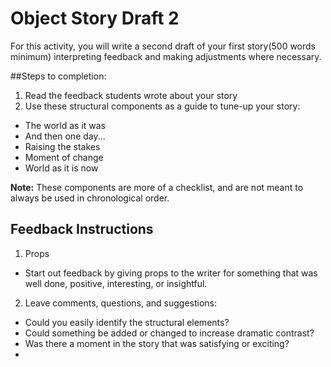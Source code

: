 # Object Story Draft 2

For this activity, you will write a second draft of your first story(500 words minimum) interpreting feedback and making adjustments where necessary.

##Steps to completion:

1. Read the feedback students wrote about your story
2. Use these structural components as a guide to tune-up your story:
  - The world as it was
  - And then one day...
  - Raising the stakes
  - Moment of change
  - World as it is now

**Note:** These components are more of a checklist, and are not meant to always be used in chronological order. 

## Feedback Instructions

1. Props 
  - Start out feedback by giving props to the writer for something that was well done, positive, interesting, or insightful.
2. Leave comments, questions, and suggestions:
  - Could you easily identify the structural elements?
  - Could something be added or changed to increase dramatic contrast?
  - Was there a moment in the story that was satisfying or exciting?
  - 
